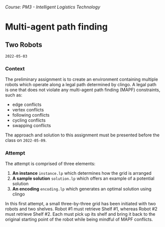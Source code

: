 ###### Course: PM3 - Intelligent Logistics Technology

# Multi-agent path finding

## Two Robots
`2022-05-03`

### Context

The preliminary assignment is to create an environment containing multiple robots which operate along a legal path determined by clingo.  A legal path is one that does not violate any multi-agent path finding (MAPF) constraints, such as:
* edge conflicts
* vertex conflicts
* following conflicts
* cycling conflicts
* swapping conflicts

The approach and solution to this assignment must be presented before the class on `2022-05-09`.

### Attempt

The attempt is comprised of three elements:
1. **An instance** `instance.lp` which determines how the grid is arranged
2. **A sample solution** `solution.lp` which offers an example of a potential solution
3. **An encoding** `encoding.lp` which generates an optimal solution using clingo

In this first attempt, a small three-by-three grid has been initiated with two robots and two shelves.  Robot #1 must retrieve Shelf #1, whereas Robot #2 must retrieve Shelf #2.  Each must pick up its shelf and bring it back to the original starting point of the robot while being mindful of MAPF conflicts. 
